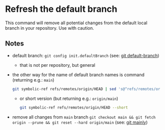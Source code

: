 # Refresh the default branch

This command will remove all potential changes from the default local branch in your repository.
Use with caution.

## Notes

* default branch: `git config init.defaultBranch` (see: [git default-branch](https://github.com/GitAlias/gitalias/blob/7b941c3abbcee391b6bfc4f8d6b8372064245b49/doc/git-default-branch/index.md))

    * that is not per repository, but general

* the other way for the name of default branch names is command (returning e.g.: `main`)

    ```sh
    git symbolic-ref refs/remotes/origin/HEAD | sed 's@^refs/remotes/origin/@@'
    ```

    * or short version (but returning e.g.: `origin/main`)

        ```sh
        git symbolic-ref refs/remotes/origin/HEAD --short
        ```

* remove all changes from `main` branch `git checkout main && git fetch origin --prune && git reset --hard origin/main` (see: [git mainly](https://github.com/GitAlias/gitalias/tree/7b941c3abbcee391b6bfc4f8d6b8372064245b49/doc/git-mainly))
